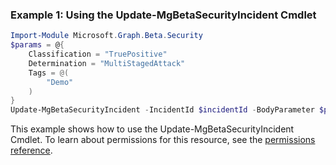 ### Example 1: Using the Update-MgBetaSecurityIncident Cmdlet
```powershell
Import-Module Microsoft.Graph.Beta.Security
$params = @{
	Classification = "TruePositive"
	Determination = "MultiStagedAttack"
	Tags = @(
		"Demo"
	)
}
Update-MgBetaSecurityIncident -IncidentId $incidentId -BodyParameter $params
```
This example shows how to use the Update-MgBetaSecurityIncident Cmdlet.
To learn about permissions for this resource, see the [permissions reference](/graph/permissions-reference).
